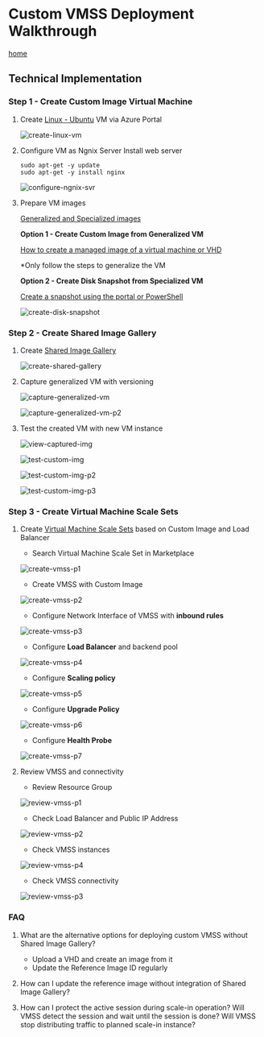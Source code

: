 # Custom VMSS Deployment Walkthrough

[home](../README.md)

## Technical Implementation

### Step 1 - Create Custom Image Virtual Machine

1. Create [Linux - Ubuntu](https://docs.microsoft.com/en-us/azure/virtual-machines/linux/quick-create-portal) VM via Azure Portal

   ![create-linux-vm](./media/create-linux-vm.png)

1. Configure VM as Ngnix Server
   Install web server
   ```
   sudo apt-get -y update
   sudo apt-get -y install nginx
   ```
   ![configure-ngnix-svr](./media/configure-ngnix-svr.png)
1. Prepare VM images

   [Generalized and Specialized images](https://docs.microsoft.com/en-us/azure/virtual-machines/shared-image-galleries#generalized-and-specialized-images)

   **Option 1 - Create Custom Image from Generalized VM**

   [How to create a managed image of a virtual machine or VHD](https://docs.microsoft.com/en-us/azure/virtual-machines/linux/capture-image)

   \*Only follow the steps to generalize the VM

   **Option 2 - Create Disk Snapshot from Specialized VM**

   [Create a snapshot using the portal or PowerShell](https://docs.microsoft.com/en-us/azure/virtual-machines/windows/snapshot-copy-managed-disk)

   ![create-disk-snapshot](./media/create-disk-snapshot.png)

### Step 2 - Create Shared Image Gallery

1. Create [Shared Image Gallery](https://docs.microsoft.com/en-us/azure/virtual-machines/linux/shared-images-portal)

   ![create-shared-gallery](./media/create-shared-gallery.png)

1. Capture generalized VM with versioning

   ![capture-generalized-vm](./media/capture-generalized-vm.png)

   ![capture-generalized-vm-p2](./media/capture-generalized-vm-p2.png)

1. Test the created VM with new VM instance

   ![view-captured-img](./media/view-captured-img.png)

   ![test-custom-img](./media/test-custom-img.png)

   ![test-custom-img-p2](./media/test-custom-img-p2.png)

   ![test-custom-img-p3](./media/test-custom-img-p3.png)

### Step 3 - Create Virtual Machine Scale Sets

1. Create [Virtual Machine Scale Sets](https://docs.microsoft.com/en-us/azure/virtual-machine-scale-sets/quick-create-portal) based on Custom Image and Load Balancer

   - Search Virtual Machine Scale Set in Marketplace

   ![create-vmss-p1](./media/create-vmss-p1.png)

   - Create VMSS with Custom Image

   ![create-vmss-p2](./media/create-vmss-p2.png)

   - Configure Network Interface of VMSS with **inbound rules**

   ![create-vmss-p3](./media/create-vmss-p3.png)

   - Configure **Load Balancer** and backend pool

   ![create-vmss-p4](./media/create-vmss-p4.png)

   - Configure **Scaling policy**

   ![create-vmss-p5](./media/create-vmss-p5.png)

   - Configure **Upgrade Policy**

   ![create-vmss-p6](./media/create-vmss-p6.png)

   - Configure **Health Probe**

   ![create-vmss-p7](./media/create-vmss-p7.png)

1. Review VMSS and connectivity

   - Review Resource Group

   ![review-vmss-p1](./media/review-vmss-p1.png)

   - Check Load Balancer and Public IP Address

   ![review-vmss-p2](./media/review-vmss-p2.png)

   - Check VMSS instances

   ![review-vmss-p4](./media/review-vmss-p4.png)

   - Check VMSS connectivity

   ![review-vmss-p3](./media/review-vmss-p3.png)

### FAQ

1. What are the alternative options for deploying custom VMSS without Shared Image Gallery?

   - Upload a VHD and create an image from it
   - Update the Reference Image ID regularly

1. How can I update the reference image without integration of Shared Image Gallery?

1. How can I protect the active session during scale-in operation? Will VMSS detect the session and wait until the session is done? Will VMSS stop distributing traffic to planned scale-in instance?
